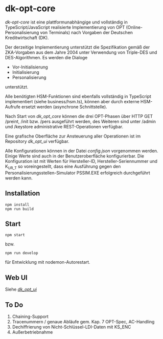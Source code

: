 # dk-opt-core
_dk-opt-core_ ist eine plattformunabhängige und vollständig in TypeScript/JavaScript realisierte Implementierung von OPT (Online-Personalisierung von Terminals) nach Vorgaben der Deutschen Kreditwirtschaft (DK).

Der derzeitige Implementierung unterstützt die Spezifikation gemäß der ZKA-Vorgaben aus dem Jahre 2004 unter Verwendung von Triple-DES und DES-Algorithmen. Es werden die Dialoge

- Vor-Initialisierung
- Initialisierung
- Personalisierung

unterstützt.

Alle benötigten HSM-Funktionen sind ebenfalls vollständig in TypeScript implementiert (siehe business/hsm.ts), können aber durch externe HSM-Aufrufe ersetzt werden (asynchrone Schnittstelle).

Nach Start von _dk_opt_core_ können die drei OPT-Phasen über HTTP GET /preint, /init bzw. /pers ausgeführt werden, des Weiteren sind unter /admin und /keystore administrative REST-Operationen verfügbar.

Eine grafische Oberfläche zur Ansteuerung aller Operationen ist im Repository _dk_opt_ui_ verfügbar.

Alle Konfigurationen können in der Datei _config.json_ vorgenommen werden. Einige Werte sind auch in der Benutzeroberfläche konfigurierbar. Die Konfiguration ist mit Werten für Hersteller-ID, Hersteller-Seriennummer und K<sub>UR_T</sub> so voreingestellt, dass eine Ausführung gegen den Personalisierungsstellen-Simulator PSSIM.EXE erfolgreich durchgeführt werden kann.

## Installation

    npm install
    npm run build
    
## Start

    npm start

bzw.

    npm run develop

für Entwicklung mit nodemon-Autorestart.

## Web UI

Siehe [_dk_opt_ui_](../../dk-opt-ui)

## To Do

1. Chaining-Support
2. Tracenummern / genaue Abläufe gem. Kap. 7 OPT-Spec, AC-Handling
3. Dechiffrierung von Nicht-Schlüssel-LDI-Daten mit KS_ENC
4. Außerbetriebnahme
